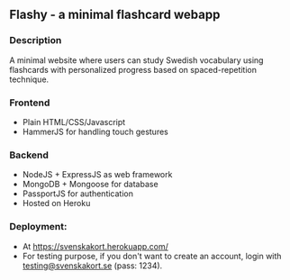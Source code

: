 ## Flashy - a minimal flashcard webapp

### Description
A minimal website where users can study Swedish vocabulary using flashcards with personalized progress based on spaced-repetition technique. 

### Frontend
- Plain HTML/CSS/Javascript
- HammerJS for handling touch gestures
### Backend
- NodeJS + ExpressJS as web framework
- MongoDB + Mongoose for database
- PassportJS for authentication
- Hosted on Heroku
### Deployment:
- At https://svenskakort.herokuapp.com/
- For testing purpose, if you don't want to create an account, login with testing@svenskakort.se (pass: 1234).
